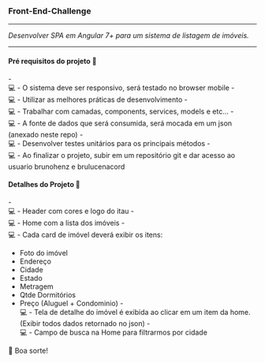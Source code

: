 ### Front-End-Challenge

***********************************************************************
*Desenvolver SPA em Angular 7+ para um sistema de listagem de imóveis.*
***********************************************************************

#### Pré requisitos do projeto :rocket:

-<br/>:computer: - O sistema deve ser responsivo, será testado no browser mobile
-<br/>:computer: - Utilizar as melhores práticas de desenvolvimento
-<br/>:computer: - Trabalhar com camadas, components, services, models e etc...
-<br/>:computer: - A fonte de dados que será consumida, será mocada em um json (anexado neste repo)
-<br/>:computer: - Desenvolver testes unitários para os principais métodos
-<br/>:computer: - Ao finalizar o projeto, subir em um repositório git e dar acesso ao usuario brunohenz e brulucenacord


#### Detalhes do Projeto :rocket: 
-<br/>:computer: - Header com cores e logo do itau
-<br/>:computer: - Home com a lista dos imóveis
-<br/>:computer: - Cada card de imóvel deverá exibir os itens: 
  - Foto do imóvel
  - Endereço
  - Cidade 
  - Estado
  - Metragem
  - Qtde Dormitórios
  - Preço (Aluguel + Condominio)
-<br/>:computer: - Tela de detalhe do imóvel é exibida ao clicar em um item da home. (Exibir todos dados retornado no json)
-<br/>:computer: - Campo de busca na Home para filtrarmos por cidade

👋 Boa sorte!

